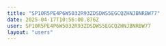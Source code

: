 ```yaml
---
title: "SP10R5PE4P6W5032R93ZDSDWS5EGCQZHNJBNRBW77"
date: 2025-04-17T10:56:00.876Z
user: SP10R5PE4P6W5032R93ZDSDWS5EGCQZHNJBNRBW77
layout: "users"
---
```

    